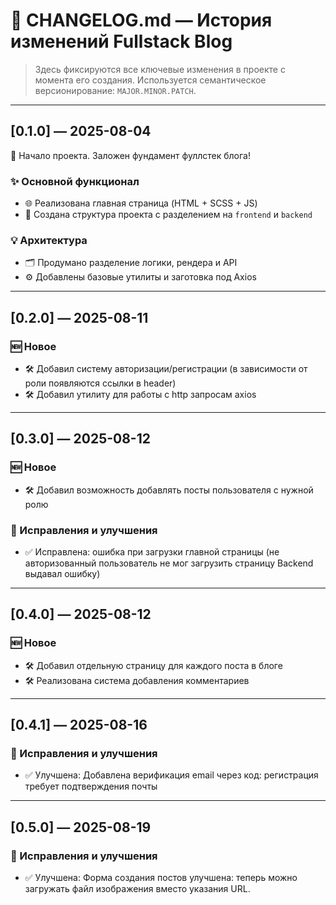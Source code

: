 # 📒 CHANGELOG.md — История изменений Fullstack Blog

> Здесь фиксируются все ключевые изменения в проекте с момента его создания. Используется семантическое версионирование: `MAJOR.MINOR.PATCH`.

---

## [0.1.0] — 2025-08-04

🎉 Начало проекта. Заложен фундамент фуллстек блога!

### ✨ Основной функционал

- 🌐 Реализована главная страница (HTML + SCSS + JS)
- 📁 Создана структура проекта с разделением на `frontend` и `backend`

### 💡 Архитектура

- 🗂️ Продумано разделение логики, рендера и API
- ⚙️ Добавлены базовые утилиты и заготовка под Axios

---

## [0.2.0] — 2025-08-11

### 🆕 Новое

- 🛠️ Добавил систему авторизации/регистрации (в зависимости от роли появляются ссылки в header)
- 🛠️ Добавил утилиту для работы с http запросам axios

---

## [0.3.0] — 2025-08-12

### 🆕 Новое

- 🛠️ Добавил возможность добавлять посты пользователя с нужной ролю

### 🐞 Исправления и улучшения

- ✅ Исправлена: ошибка при загрузки главной страницы (не авторизованный пользователь не мог загрузить страницу Backend выдавал ошибку)

---

## [0.4.0] — 2025-08-12

### 🆕 Новое

- 🛠️ Добавил отдельную страницу для каждого поста в блоге
- 🛠️ Реализована система добавления комментариев

---

## [0.4.1] — 2025-08-16

### 🐞 Исправления и улучшения

- ✅ Улучшена: Добавлена верификация email через код: регистрация требует подтверждения почты

---

## [0.5.0] — 2025-08-19

### 🐞 Исправления и улучшения

- ✅ Улучшена: Форма создания постов улучшена: теперь можно загружать файл изображения вместо указания URL.
